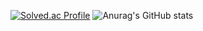 [![Solved.ac Profile](http://mazassumnida.wtf/api/v2/generate_badge?boj=kjk06119)](https://solved.ac/kjk06119/)
![Anurag's GitHub stats](https://github-readme-stats.vercel.app/api?username=taeaeaexin&show_icons=true&theme=radical)
